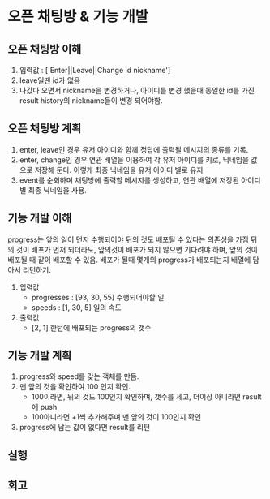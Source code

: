 # 오픈 채팅방 & 기능 개발

## 오픈 채팅방 이해

1. 입력값 : ['Enter||Leave||Change id nickname']
2. leave일땐 id가 없음
3. 나갔다 오면서 nickname을 변경하거나, 아이디를 변경 했을때 동일한 id를 가진 result history의 nickname들이 변경 되어야함.

## 오픈 채팅방 계획

1. enter, leave인 경우 유저 아이디와 함께 정답에 출력될 메시지의 종류를 기록.
2. enter, change인 경우 연관 배열을 이용하여 각 유저 아이디를 키로, 닉네임을 값으로 저장해 둔다.
이렇게 최종 닉네임을 유저 아이디 별로 유지
3. event를 순회하며 채팅방에 출력할 메시지를 생성하고, 연관 배열에 저장된 아이디별 최종 닉네임을 사용.

## 기능 개발 이해

progress는 앞의 일이 먼저 수행되어야 뒤의 것도 배포될 수 있다는 의존성을 가짐
뒤의 것이 배포가 먼저 되더라도, 앞의것이 배포가 되지 않으면 기다려야 하며, 앞의 것이 배포될 때 같이 배포할 수 있음.
배포가 될때 몇개의 progress가 배포되는지 배열에 담아서 리턴하기.

1. 입력값
    - progresses : [93, 30, 55] 수행되어야할 일
    - speeds : [1, 30, 5] 일의 속도
2. 출력값
    - [2, 1] 한턴에 배포되는 progress의 갯수

## 기능 개발 계획

1. progress와 speed를 갖는 객체를 만듬.
2. 맨 앞의 것을 확인하여 100 인지 확인.
    - 100이라면, 뒤의 것도 100인지 확인하며, 갯수를 세고, 더이상 아니라면 result에 push
    - 100아니라면 +1씩 추가해주며 맨 앞의 것이 100인지 확인
3. progress에 남는 값이 없다면 result를 리턴

## 실행

## 회고

